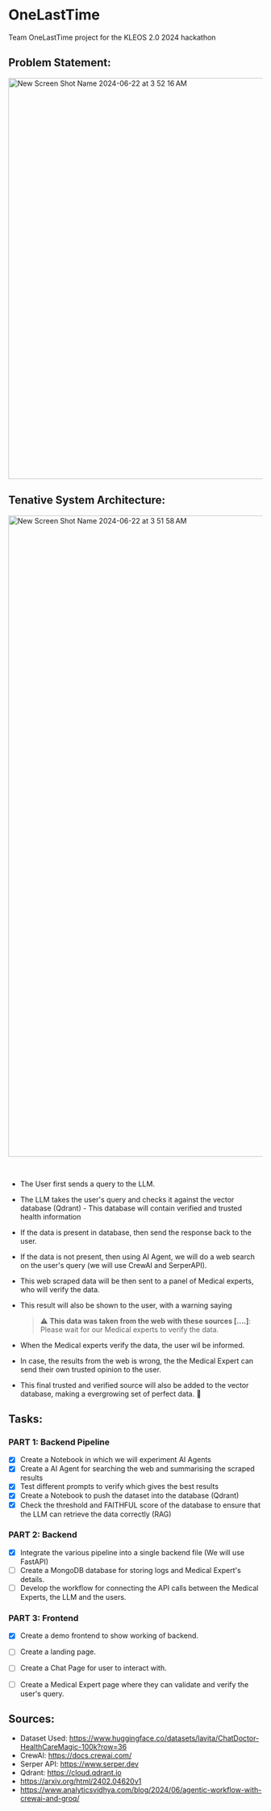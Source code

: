 # OneLastTime
Team OneLastTime project for the KLEOS 2.0 2024 hackathon

## Problem Statement:

<img width="793" alt="New Screen Shot Name 2024-06-22 at 3 52 16 AM" src="https://github.com/Devanshu-17/OneLastTime/assets/93381397/902587fd-c7ee-4b2d-ace9-066aedee7670">

## Tenative System Architecture:

<img width="1268" alt="New Screen Shot Name 2024-06-22 at 3 51 58 AM" src="https://github.com/Devanshu-17/OneLastTime/assets/93381397/0bdf949f-99f7-42af-9512-ade727ac998a"><br />

<br />

- The User first sends a query to the LLM.
- The LLM takes the user's query and checks it against the vector database (Qdrant) - This database will contain verified and trusted health information
- If the data is present in database, then send the response back to the user.
- If the data is not present, then using AI Agent, we will do a web search on the user's query (we will use CrewAI and SerperAPI).
- This web scraped data will be then sent to a panel of Medical experts, who will verify the data.
- This result will also be shown to the user, with a warning saying

    > :warning: **This data was taken from the web with these sources [....]**: Please wait for our Medical experts to verify the data.

- When the Medical experts verify the data, the user wil be informed.
- In case, the results from the web is wrong, the the Medical Expert can send their own trusted opinion to the user.
- This final trusted and verified source will also be added to the vector database, making a evergrowing set of perfect data. 🤗

## Tasks:

### PART 1: Backend Pipeline

- [x] Create a Notebook in which we will experiment AI Agents
- [x] Create a AI Agent for searching the web and summarising the scraped results
- [x] Test different prompts to verify which gives the best results
- [x] Create a Notebook to push the dataset into the database (Qdrant)
- [x] Check the threshold and FAITHFUL score of the database to ensure that the LLM can retrieve the data correctly (RAG)

### PART 2: Backend

- [x] Integrate the various pipeline into a single backend file (We will use FastAPI)
- [ ] Create a MongoDB database for storing logs and Medical Expert's details.
- [ ] Develop the workflow for connecting the API calls between the Medical Experts, the LLM and the users.

### PART 3: Frontend

- [x] Create a demo frontend to show working of backend.
- [ ] Create a landing page.
- [ ] Create a Chat Page for user to interact with.
- [ ] Create a Medical Expert page where they can validate and verify the user's query.


## Sources:

- Dataset Used: https://www.huggingface.co/datasets/lavita/ChatDoctor-HealthCareMagic-100k?row=36
- CrewAI: https://docs.crewai.com/
- Serper API: https://www.serper.dev
- Qdrant: https://cloud.qdrant.io
- https://arxiv.org/html/2402.04620v1
- https://www.analyticsvidhya.com/blog/2024/06/agentic-workflow-with-crewai-and-groq/
